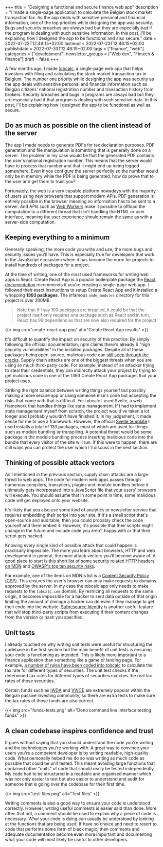 +++
title = "Designing a functional and secure finance web app"
description = "I made a single-page application to calculate the Belgian stock market transaction tax. As the app deals with sensitive personal and financial information, one of the top priorites while designing the app was security. Bugs and security breaches are always bad but they are especially bad if the program is dealing with such sensitive information. In this post, I'll be explaining how I designed the app to be functional and also secure."
date = 2022-07-23T12:46:15+02:00
lastmod = 2022-07-23T12:46:15+02:00
publishdate = 2022-07-30T12:46:15+02:00
tags = ["finance", "web"]
categories = ["development"]
newsletter_groups = ["Web dev", "Fintech & finance"]
draft = false
+++

A few months ago, I made [tobcalc](https://github.com/samjmck/tobcalc), a single-page web app that helps investors with filing and calculating the stock market transaction tax in Belgium. The number one priority while designing the app was security as the app deals with sensitive personal and financial information such as Belgian citizens' national registration number and transaction history from brokers. Security breaches and bugs in programs are always bad but they are especially bad if that program is dealing with such sensitive data. In this post, I'll be explaining how I designed the app to be functional as well as secure.

## Do as much as possible on the client instead of the server

The app I made needs to generate PDFs for tax declaration purposes. PDF generation and file manipulation is something that is generally done on a server. The problem in my case would be that the generated PDF contains the user's national registration number. This means that the server would have to process that number and that it might end up being logged somewhere. Even if you configure the server perfectly so the number would only be in memory while the PDF is being generated, how do prove that to the user and get them to trust you?

Fortunately, the web is a very capable platform nowadays with the majority of users using new browsers that support modern APIs. PDF generation is entirely possible in the browser meaning no information has to be sent to a server. And APIs such as [Web Workers](https://developer.mozilla.org/en-US/docs/Web/API/Web_Workers_API/Using_web_workers) make it possible to offload the computation to a different thread that isn't handling the HTML or user interface, meaning the user experience should remain the same as with a server-side computation.

## Keeping everything to a minimum

Generally speaking, the more code you write and use, the more bugs and security issues you'll have. This is especially true for developers that work in the JavaScript ecosystem where it has become the norm for projects to install hundreds of packages for a project.

At the time of writing, one of the most used frameworks for writing web apps is React. Create React App is a popular boilerplate package the [React documentation](https://reactjs.org/docs/create-a-new-react-app.html#create-react-app) recommends if you're creating a single-page web app. I followed their exact instructions to setup Create React App and it installed a whopping **1393 packages**. The infamous `node_modules` directory for this project is over 200MB.

> Note that if I say 100 packages are installed, it could be that the project itself only requires one package such as React and in turn, React has 99 dependencies that are now also required for the project.

{{< img src="create-react-app.png" alt="Create React App results" >}}

It's difficult to quantify the impact on security of this practice. By simply following the offiicial documentation, npm claims there's already 6 "high security vulnerabilites" in the installed packages. Despite all of these packages being open-source, malicious code can [still seep through the cracks](https://github.com/advisories/GHSA-97m3-w2cp-4xx6). Supply chain attacks are one of the biggest threats when you are using so much third-party code. For example, instead of an attacker trying to steal their credentials, they can indirectly attack your project by trying to get malicious code in one of the 1393 Create React App packages that your project uses.

Striking the right balance between writing things yourself but possibly making a more secure app or using someone else's code but accepting the risks that come with that is difficult. For tobcalc I used Svelte, a web framework that handles things like state management. If I had to implement state management myself from scratch, the project would've taken a lot longer and I probably wouldn't have finished it. In my judgement, it made sense for me to use a framework. However, the official [Svelte template](https://svelte.dev/blog/the-easiest-way-to-get-started) I used installs a total of 133 packages, most of which are used for things such as module bundling or transpiling. A potential threat would be some package in the module bundling process inserting malicious code into the bundle that every visitor of the site will run. If this were to happen, there are still ways you can protect the user which I'll discuss in the next section.

## Thinking of possible attack vectors

As I mentioned in the previous section, supply chain attacks are a large threat to web apps. The code for modern web apps passes through numerous compilers, transpilers, plugins and module bundlers before it ultimately gets incorporated into a JavaScript file that your users' browsers will execute. You should assume that in some point in time, some malicious code _will_ get deployed onto your website.

It's likely that you also use some kind of analytics or newsletter service that requires embedding their script into your site. If it's a small script that's open-source and auditable, then you could probably check the code yourself and them embed it. However, it's possible that their scripts might change in the future and include code you aren't happy with or that their script gets hacked.

Knowing every single kind of possible attack that could happen is practically impossible. The more you learn about browsers, HTTP and web development in general, the more attack vectors you'll become aware of. A good place to start is [this short list of some security related HTTP headers on MDN](https://developer.mozilla.org/en-US/docs/Web/Security/Securing_your_site#content_security) and [OWASP's top ten security risks](https://owasp.org/www-project-top-ten/).

For example, one of the items on MDN's list is a [Content Security Policy (CSP)](https://developer.mozilla.org/en-US/docs/Web/HTTP/CSP). This ensures the user's browser can only make requests to domains approved by the server. In my case the tobcalc app only needs to make requests to the `tobcalc.com` domain. By restricing all requests to the same origin, it becomes impossible for a hacker to sent data outside of that origin limiting the amount of damage a hacker can do even if they manage to get their code into the website. [Subresource Identify](https://developer.mozilla.org/en-US/docs/Web/Security/Subresource_Integrity) is another useful feature that will stop third-party scripts from executing if their content changes from the version or hash you specified.

## Unit tests

I already touched on why writing unit tests were useful for structuring the codebase in the first section but the main benefit of unit tests is ensuring your code is functioning as intended. This is likely more important to a finance application than something like a game or landing page. For example, [a number of rules have been coded into tobcalc](https://github.com/samjmck/tobcalc/blob/master/src/tax.ts#L91) to calculate the tax rate for different types of securities. The unit test checks if the determined tax rates for different types of securities matches the real tax rates of those securities.

Certain funds such as [IWDA](https://finance.yahoo.com/quote/IWDA.AS?p=IWDA.AS&.tsrc=fin-srch) and [VWCE](https://finance.yahoo.com/quote/VWCE.DE?p=VWCE.DE&.tsrc=fin-srch) are extremely popular within the Belgian passive investing community, so there are extra tests to make sure the tax rates of those funds are also correct.

{{< img src="funds-tests.png" alt="Deno command line interface testing funds" >}}

## A clean codebase inspires confidence and trust

It goes without saying that you should understand the code you're writing and the technologies you're working with. A great way to convince your users you're a competent developer is by writing readable, high-quality code. What personally helped me do so was writing as much code as possible that could be unit tested. This meant avoiding large functions that contained other "units" of code that should really be tested independently. My code had to be structured in a readable and organised manner which was not only easier to test but also easier to understand and audit for someone that is going over the codebase for their first time.

{{< img src="test-files.png" alt="Test files" >}}

Writing comments is also a good way to ensure your code is understood correctly. However, writing useful comments is easier said than done. More often that not, a comment should be used to explain _why_ a piece of code is necessary. _What_ your code is doing can usually be understood by looking at the functions that are being used. If have no choice and need to resort to code that performs some form of black magic, then comments and adequate documentation become even more important and documenting what your code will most likely be useful to other developers.

